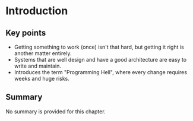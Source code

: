 # Introduction

## Key points

- Getting something to work (once) isn't that hard, but getting it right is another matter entirely.
- Systems that are well design and have a good architecture are easy to write and maintain.
- Introduces the term "Programming Hell", where every change requires weeks and huge risks.

## Summary

No summary is provided for this chapter.